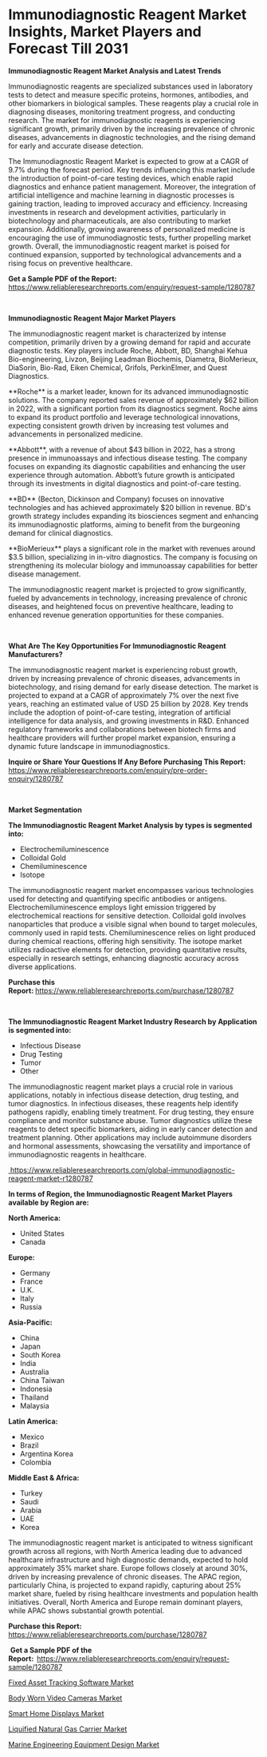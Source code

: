 <p><h1>Immunodiagnostic Reagent Market Insights, Market Players and Forecast Till 2031</h1></p><p><strong>Immunodiagnostic Reagent Market Analysis and Latest Trends</strong></p>
<p><p>Immunodiagnostic reagents are specialized substances used in laboratory tests to detect and measure specific proteins, hormones, antibodies, and other biomarkers in biological samples. These reagents play a crucial role in diagnosing diseases, monitoring treatment progress, and conducting research. The market for immunodiagnostic reagents is experiencing significant growth, primarily driven by the increasing prevalence of chronic diseases, advancements in diagnostic technologies, and the rising demand for early and accurate disease detection.</p><p>The Immunodiagnostic Reagent Market is expected to grow at a CAGR of 9.7% during the forecast period. Key trends influencing this market include the introduction of point-of-care testing devices, which enable rapid diagnostics and enhance patient management. Moreover, the integration of artificial intelligence and machine learning in diagnostic processes is gaining traction, leading to improved accuracy and efficiency. Increasing investments in research and development activities, particularly in biotechnology and pharmaceuticals, are also contributing to market expansion. Additionally, growing awareness of personalized medicine is encouraging the use of immunodiagnostic tests, further propelling market growth. Overall, the immunodiagnostic reagent market is poised for continued expansion, supported by technological advancements and a rising focus on preventive healthcare.</p></p>
<p><strong>Get a Sample PDF of the Report:&nbsp;</strong> <a href="https://www.reliableresearchreports.com/enquiry/request-sample/1280787?utm_campaign=3&utm_medium=2&utm_source=Github&utm_content=ia&utm_term=30092024&utm_id=immunodiagnostic-reagent">https://www.reliableresearchreports.com/enquiry/request-sample/1280787</a></p>
<p>&nbsp;</p>
<p><strong>Immunodiagnostic Reagent Major Market Players</strong></p>
<p><p>The immunodiagnostic reagent market is characterized by intense competition, primarily driven by a growing demand for rapid and accurate diagnostic tests. Key players include Roche, Abbott, BD, Shanghai Kehua Bio-engineering, Livzon, Beijing Leadman Biochemis, Diametra, BioMerieux, DiaSorin, Bio-Rad, Eiken Chemical, Grifols, PerkinElmer, and Quest Diagnostics.</p><p>**Roche** is a market leader, known for its advanced immunodiagnostic solutions. The company reported sales revenue of approximately $62 billion in 2022, with a significant portion from its diagnostics segment. Roche aims to expand its product portfolio and leverage technological innovations, expecting consistent growth driven by increasing test volumes and advancements in personalized medicine.</p><p>**Abbott**, with a revenue of about $43 billion in 2022, has a strong presence in immunoassays and infectious disease testing. The company focuses on expanding its diagnostic capabilities and enhancing the user experience through automation. Abbott’s future growth is anticipated through its investments in digital diagnostics and point-of-care testing.</p><p>**BD** (Becton, Dickinson and Company) focuses on innovative technologies and has achieved approximately $20 billion in revenue. BD's growth strategy includes expanding its biosciences segment and enhancing its immunodiagnostic platforms, aiming to benefit from the burgeoning demand for clinical diagnostics.</p><p>**BioMerieux** plays a significant role in the market with revenues around $3.5 billion, specializing in in-vitro diagnostics. The company is focusing on strengthening its molecular biology and immunoassay capabilities for better disease management.</p><p>The immunodiagnostic reagent market is projected to grow significantly, fueled by advancements in technology, increasing prevalence of chronic diseases, and heightened focus on preventive healthcare, leading to enhanced revenue generation opportunities for these companies.</p></p>
<p>&nbsp;</p>
<p><strong>What Are The Key Opportunities For Immunodiagnostic Reagent Manufacturers?</strong></p>
<p><p>The immunodiagnostic reagent market is experiencing robust growth, driven by increasing prevalence of chronic diseases, advancements in biotechnology, and rising demand for early disease detection. The market is projected to expand at a CAGR of approximately 7% over the next five years, reaching an estimated value of USD 25 billion by 2028. Key trends include the adoption of point-of-care testing, integration of artificial intelligence for data analysis, and growing investments in R&D. Enhanced regulatory frameworks and collaborations between biotech firms and healthcare providers will further propel market expansion, ensuring a dynamic future landscape in immunodiagnostics.</p></p>
<p><strong>Inquire or Share Your Questions If Any Before Purchasing This Report:</strong> <a href="https://www.reliableresearchreports.com/enquiry/pre-order-enquiry/1280787?utm_campaign=3&utm_medium=2&utm_source=Github&utm_content=ia&utm_term=30092024&utm_id=immunodiagnostic-reagent">https://www.reliableresearchreports.com/enquiry/pre-order-enquiry/1280787</a></p>
<p>&nbsp;</p>
<p><strong>Market Segmentation</strong></p>
<p><strong>The Immunodiagnostic Reagent Market Analysis by types is segmented into:</strong></p>
<p><ul><li>Electrochemiluminescence</li><li>Colloidal Gold</li><li>Chemiluminescence</li><li>Isotope</li></ul></p>
<p><p>The immunodiagnostic reagent market encompasses various technologies used for detecting and quantifying specific antibodies or antigens. Electrochemiluminescence employs light emission triggered by electrochemical reactions for sensitive detection. Colloidal gold involves nanoparticles that produce a visible signal when bound to target molecules, commonly used in rapid tests. Chemiluminescence relies on light produced during chemical reactions, offering high sensitivity. The isotope market utilizes radioactive elements for detection, providing quantitative results, especially in research settings, enhancing diagnostic accuracy across diverse applications.</p></p>
<p><strong>Purchase this Report:&nbsp;</strong><a href="https://www.reliableresearchreports.com/purchase/1280787?utm_campaign=3&utm_medium=2&utm_source=Github&utm_content=ia&utm_term=30092024&utm_id=immunodiagnostic-reagent">https://www.reliableresearchreports.com/purchase/1280787</a></p>
<p>&nbsp;</p>
<p><strong>The Immunodiagnostic Reagent Market Industry Research by Application is segmented into:</strong></p>
<p><ul><li>Infectious Disease</li><li>Drug Testing</li><li>Tumor</li><li>Other</li></ul></p>
<p><p>The immunodiagnostic reagent market plays a crucial role in various applications, notably in infectious disease detection, drug testing, and tumor diagnostics. In infectious diseases, these reagents help identify pathogens rapidly, enabling timely treatment. For drug testing, they ensure compliance and monitor substance abuse. Tumor diagnostics utilize these reagents to detect specific biomarkers, aiding in early cancer detection and treatment planning. Other applications may include autoimmune disorders and hormonal assessments, showcasing the versatility and importance of immunodiagnostic reagents in healthcare.</p></p>
<p><a href="https://www.reliableresearchreports.com/global-immunodiagnostic-reagent-market-r1280787?utm_campaign=3&utm_medium=2&utm_source=Github&utm_content=ia&utm_term=30092024&utm_id=immunodiagnostic-reagent">&nbsp;https://www.reliableresearchreports.com/global-immunodiagnostic-reagent-market-r1280787</a></p>
<p><strong>In terms of Region, the Immunodiagnostic Reagent Market Players available by Region are:</strong></p>
<p>
    <p> <strong> North America: </strong>
        <ul>
            <li>United States</li>
            <li>Canada</li>
        </ul>
        </p> 
    <p> <strong> Europe: </strong>
        <ul>
            <li>Germany</li>
            <li>France</li>
            <li>U.K.</li>
            <li>Italy</li>
            <li>Russia</li>
        </ul>
        </p> 
    <p> <strong> Asia-Pacific: </strong>
        <ul>
            <li>China</li>
            <li>Japan</li>
            <li>South Korea</li>
            <li>India</li>
            <li>Australia</li>
            <li>China Taiwan</li>
            <li>Indonesia</li>
            <li>Thailand</li>
            <li>Malaysia</li>
        </ul>
        </p> 
    <p> <strong> Latin America: </strong>
        <ul>
            <li>Mexico</li>
            <li>Brazil</li>
            <li>Argentina Korea</li>
            <li>Colombia</li>
        </ul>
        </p> 
    <p> <strong> Middle East & Africa: </strong>
        <ul>
            <li>Turkey</li>
            <li>Saudi</li>
            <li>Arabia</li>
            <li>UAE</li>
            <li>Korea</li>
        </ul>
    </p>
    </p>
<p><p>The immunodiagnostic reagent market is anticipated to witness significant growth across all regions, with North America leading due to advanced healthcare infrastructure and high diagnostic demands, expected to hold approximately 35% market share. Europe follows closely at around 30%, driven by increasing prevalence of chronic diseases. The APAC region, particularly China, is projected to expand rapidly, capturing about 25% market share, fueled by rising healthcare investments and population health initiatives. Overall, North America and Europe remain dominant players, while APAC shows substantial growth potential.</p></p>
<p><strong>Purchase this Report: </strong><a href="https://www.reliableresearchreports.com/purchase/1280787?utm_campaign=3&utm_medium=2&utm_source=Github&utm_content=ia&utm_term=30092024&utm_id=immunodiagnostic-reagent">https://www.reliableresearchreports.com/purchase/1280787</a></p>
<p>&nbsp;<strong>Get a Sample PDF of the Report:&nbsp;&nbsp;</strong><a href="https://www.reliableresearchreports.com/enquiry/request-sample/1280787?utm_campaign=3&utm_medium=2&utm_source=Github&utm_content=ia&utm_term=30092024&utm_id=immunodiagnostic-reagent">https://www.reliableresearchreports.com/enquiry/request-sample/1280787</a></p>
<p><strong></strong></p>
<p><p><a href="https://www.linkedin.com/pulse/fixed-asset-tracking-software-market-overview-regional-outlook-ohcpf?utm_campaign=3&utm_medium=2&utm_source=Github&utm_content=ia&utm_term=30092024&utm_id=immunodiagnostic-reagent">Fixed Asset Tracking Software Market</a></p><p><a href="https://issuu.com/reportprime-2/docs/body-worn-video-cameras-market-size_916a8ca1fb6304?utm_campaign=3&utm_medium=2&utm_source=Github&utm_content=ia&utm_term=30092024&utm_id=immunodiagnostic-reagent">Body Worn Video Cameras Market</a></p><p><a href="https://issuu.com/reportprime-2/docs/smart-home-displays-market-size-203_05467b6e2a80e9?utm_campaign=3&utm_medium=2&utm_source=Github&utm_content=ia&utm_term=30092024&utm_id=immunodiagnostic-reagent">Smart Home Displays Market</a></p><p><a href="https://github.com/RunaHaque64/Market-Research-Report-List-1/blob/main/liquified-natural-gas-carrier-market.md?utm_campaign=3&utm_medium=2&utm_source=Github&utm_content=ia&utm_term=30092024&utm_id=immunodiagnostic-reagent">Liquified Natural Gas Carrier Market</a></p><p><a href="https://github.com/nicoletavirag/Market-Research-Report-List-5/blob/main/marine-engineering-equipment-design-market.md?utm_campaign=3&utm_medium=2&utm_source=Github&utm_content=ia&utm_term=30092024&utm_id=immunodiagnostic-reagent">Marine Engineering Equipment Design Market</a></p></p>